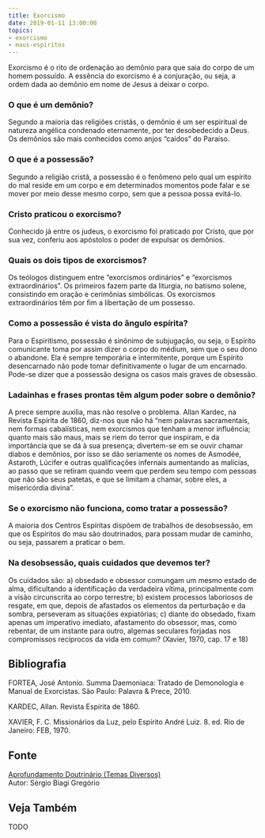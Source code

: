 ```yaml
---
title: Exorcismo
date: 2019-01-11 13:00:00
topics: 
- exorcismo
- maus-espiritos
---
```


Exorcismo é o rito de ordenação ao demônio para que saia do corpo de um
homem possuído. A essência do exorcismo é a conjuração, ou seja, a ordem
dada ao demônio em nome de Jesus a deixar o corpo.

### O que é um demônio?
Segundo a maioria das religiões cristãs, o demônio é um ser espiritual
de natureza angélica condenado eternamente, por ter desobedecido a Deus.
Os demônios são mais conhecidos como anjos “caídos” do Paraíso.

### O que é a possessão?
Segundo a religião cristã, a possessão é o fenômeno pelo qual um
espírito do mal reside em um corpo e em determinados momentos pode falar
e se mover por meio desse mesmo corpo, sem que a pessoa possa evitá-lo.

### Cristo praticou o exorcismo?
Conhecido já entre os judeus, o exorcismo foi praticado por Cristo, que
por sua vez, conferiu aos apóstolos o poder de expulsar os demônios.

### Quais os dois tipos de exorcismos?
Os teólogos distinguem entre “exorcismos ordinários” e “exorcismos
extraordinários”. Os primeiros fazem parte da liturgia, no batismo
solene, consistindo em oração e cerimônias simbólicas. Os exorcismos
extraordinários têm por fim a libertação de um possesso.

### Como a possessão é vista do ângulo espírita?
Para o Espiritismo, possessão é sinônimo de subjugação, ou seja, o
Espírito comunicante toma por assim dizer o corpo do médium, sem que o
seu dono o abandone. Ela é sempre temporária e intermitente, porque um
Espírito desencarnado não pode tomar definitivamente o lugar de um
encarnado. Pode-se dizer que a possessão designa os casos mais graves de
obsessão.

### Ladainhas e frases prontas têm algum poder sobre o demônio?
A prece sempre auxilia, mas não resolve o problema. Allan Kardec, na
Revista Espírita de 1860, diz-nos que não há “nem palavras
sacramentais, nem formas cabalísticas, nem exorcismos que tenham a menor
influência; quanto mais são maus, mais se riem do terror que inspiram, e
da importância que se dá à sua presença; divertem-se em se ouvir chamar
diabos e demônios, por isso se dão seriamente os nomes de Asmodée,
Astaroth, Lúcifer e outras qualificações infernais aumentando as
malícias, ao passo que se retiram quando veem que perdem seu tempo com
pessoas que não são seus patetas, e que se limitam a chamar, sobre eles,
a misericórdia divina”.

### Se o exorcismo não funciona, como tratar a possessão?
A maioria dos Centros Espíritas dispõem de trabalhos de desobsessão, em
que os Espíritos do mau são doutrinados, para possam mudar de caminho,
ou seja, passarem a praticar o bem.

### Na desobsessão, quais cuidados que devemos ter?
Os cuidados são: a) obsedado e obsessor comungam um mesmo estado de
alma, dificultando a identificação da verdadeira vítima, principalmente
com a visão circunscrita ao corpo terrestre; b) existem processos
laboriosos de resgate, em que, depois de afastados os elementos da
perturbação e da sombra, perseveram as situações expiatórias; c) diante
do obsedado, fixam apenas um imperativo imediato, afastamento do
obsessor, mas, como rebentar, de um instante para outro, algemas
seculares forjadas nos compromissos recíprocos da vida em comum?
(Xavier, 1970, cap. 17 e 18)

## Bibliografia

FORTEA, José Antonio. Summa Daemoniaca: Tratado de Demonologia e
Manual de Exorcistas. São Paulo: Palavra & Prece, 2010.

KARDEC, Allan. Revista Espírita de 1860.

XAVIER, F. C. Missionários da Luz, pelo Espírito André Luiz. 8. ed.
Rio de Janeiro: FEB, 1970.

## Fonte
[Aprofundamento Doutrinário (Temas Diversos)](https://sites.google.com/view/aprofundamentodoutrinario/exorcismo-e-espiritismo)  
Autor: Sérgio Biagi Gregório



## Veja Também
TODO


